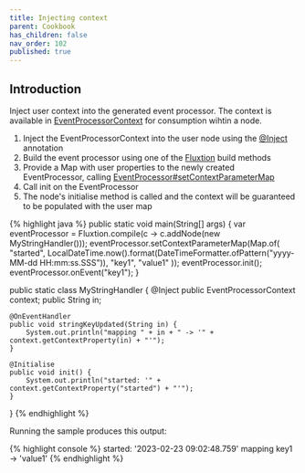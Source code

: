 ```yaml
---
title: Injecting context
parent: Cookbook
has_children: false
nav_order: 102
published: true
---
```


## Introduction

Inject user context into the generated event processor. The context is available in 
[EventProcessorContext]({{site.fluxtion_src_runtime}}/EventProcessorContext.java)
for consumption wihtin a node. 

1. Inject the EventProcessorContext into the user node using the [@Inject]({{fluxtion_src_runtime}}annotations/builder/Inject.java) annotation
2. Build the event processor using one of the [Fluxtion]({{fluxtion_src_compiler}}/Fluxtion.java) build methods
3. Provide a Map with user properties to the newly created EventProcessor, calling [EventProcessor#setContextParameterMap]({{fluxtion_src_runtime}}StaticEventProcessor.java#L80)
4. Call init on the EventProcessor
5. The node's initialise method is called and the context will be guaranteed to be populated with the user map


{% highlight java %}
public static void main(String[] args) {
    var eventProcessor = Fluxtion.compile(c -> c.addNode(new MyStringHandler()));
    eventProcessor.setContextParameterMap(Map.of(
        "started", LocalDateTime.now().format(DateTimeFormatter.ofPattern("yyyy-MM-dd HH:mm:ss.SSS")),
        "key1", "value1"
    ));
    eventProcessor.init();
    eventProcessor.onEvent("key1");
}

public static class MyStringHandler {
    @Inject
    public EventProcessorContext context;
    public String in;

    @OnEventHandler
    public void stringKeyUpdated(String in) {
        System.out.println("mapping " + in + " -> '" + context.getContextProperty(in) + "'");
    }

    @Initialise
    public void init() {
        System.out.println("started: '" + context.getContextProperty("started") + "'");
    }
}
{% endhighlight %}


Running the sample produces this output:

{% highlight console %}
started: '2023-02-23 09:02:48.759'
mapping key1 -> 'value1'
{% endhighlight %}






